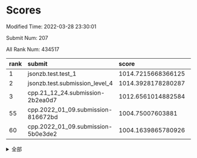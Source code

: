# Scores

Modified Time: 2022-03-28 23:30:01

Submit Num: 207

All Rank Num: 434517

| rank |               submit               |       score        |       sigma        | pk_num |
| :--- | :--------------------------------- | :----------------- | :----------------- | :----- |
| 1    | jsonzb.test.test_1                 | 1014.7215668366125 | 0.8109980766823176 | 8400   |
| 2    | jsonzb.test.submission_level_4     | 1014.3928178280287 | 0.841298881136445  | 8394   |
| 3    | cpp.21_12_24.submission-2b2ea0d7   | 1012.6561014882584 | 0.7885454799907428 | 8393   |
| 55   | cpp.2022_01_09.submission-816672bd | 1004.75007603881   | 0.7221870751340469 | 8394   |
| 60   | cpp.2022_01_09.submission-5b0e3de2 | 1004.1639865780926 | 0.72949005773047   | 8392   |


<details>
<summary>全部</summary>

| rank |                 submit                 |       score        |       sigma        | pk_num |
| :--- | :------------------------------------- | :----------------- | :----------------- | :----- |
| 1    | jsonzb.test.test_1                     | 1014.7215668366125 | 0.8109980766823176 | 8400   |
| 2    | jsonzb.test.submission_level_4         | 1014.3928178280287 | 0.841298881136445  | 8394   |
| 3    | cpp.21_12_24.submission-2b2ea0d7       | 1012.6561014882584 | 0.7885454799907428 | 8393   |
| 4    | gobigger.level_3.submission_level_3_43 | 1012.5319363984529 | 0.7808243531047072 | 8401   |
| 5    | gobigger.level_3.submission_level_3_25 | 1011.8274835924017 | 0.7721608715796091 | 8393   |
| 6    | gobigger.level_3.submission_level_3_12 | 1011.5458767849776 | 0.7575334520471584 | 8399   |
| 7    | gobigger.level_3.submission_level_3_34 | 1011.3538927080073 | 0.7713109756921853 | 8399   |
| 8    | gobigger.level_3.submission_level_3_9  | 1011.3042145673694 | 0.8060738219073825 | 8397   |
| 9    | gobigger.level_3.submission_level_3_33 | 1011.2516471244766 | 0.7848920807816284 | 8397   |
| 10   | gobigger.level_3.submission_level_3_24 | 1010.9502636859636 | 0.7600043725487237 | 8400   |
| 11   | gobigger.level_3.submission_level_3_22 | 1010.926831600867  | 0.7697844755345175 | 8398   |
| 12   | gobigger.level_3.submission_level_3_6  | 1010.8749595492498 | 0.7707452700611116 | 8397   |
| 13   | gobigger.level_3.submission_level_3_26 | 1010.873289489614  | 0.8027144394273272 | 8395   |
| 14   | gobigger.level_3.submission_level_3_13 | 1010.848631056048  | 0.7665332776373883 | 8394   |
| 15   | gobigger.level_3.submission_level_3_41 | 1010.5945330571246 | 0.7547273669132035 | 8398   |
| 16   | gobigger.level_3.submission_level_3_0  | 1010.5740476849805 | 0.7750802335865102 | 8398   |
| 17   | gobigger.level_3.submission_level_3_3  | 1010.5653283392578 | 0.7907329528119263 | 8401   |
| 18   | gobigger.level_3.submission_level_3_14 | 1010.4945947654203 | 0.7809482319879264 | 8401   |
| 19   | gobigger.level_3.submission_level_3_46 | 1010.4141823340397 | 0.7757231540270348 | 8392   |
| 20   | gobigger.level_3.submission_level_3_45 | 1010.4066270648943 | 0.7669693884995706 | 8391   |
| 21   | gobigger.level_3.submission_level_3_31 | 1010.3765447991843 | 0.7726534497121503 | 8399   |
| 22   | gobigger.level_3.submission_level_3_7  | 1010.3622279639939 | 0.7417730183022064 | 8402   |
| 23   | gobigger.level_3.submission_level_3_47 | 1010.357985555128  | 0.7673626925831235 | 8396   |
| 24   | gobigger.level_3.submission_level_3_40 | 1010.2890120552942 | 0.7584040010454618 | 8397   |
| 25   | gobigger.level_3.submission_level_3_36 | 1010.2567801374453 | 0.7453063836134557 | 8401   |
| 26   | gobigger.level_3.submission_level_3_8  | 1010.2109659837126 | 0.7584350535147503 | 8389   |
| 27   | gobigger.level_3.submission_level_3_27 | 1010.1995761071558 | 0.7541032241065592 | 8399   |
| 28   | gobigger.level_3.submission_level_3_17 | 1010.1950331648218 | 0.7577637730647514 | 8397   |
| 29   | gobigger.level_3.submission_level_3_39 | 1010.175345048854  | 0.7450691950550083 | 8395   |
| 30   | gobigger.level_3.submission_level_3_11 | 1010.1283355687107 | 0.7492831282151444 | 8398   |
| 31   | gobigger.level_3.submission_level_3_44 | 1010.104918021563  | 0.7624430757164355 | 8399   |
| 32   | gobigger.level_3.submission_level_3_5  | 1010.094527962903  | 0.7502728702004537 | 8390   |
| 33   | gobigger.level_3.submission_level_3_18 | 1010.0519643153597 | 0.7539308889592247 | 8398   |
| 34   | gobigger.level_3.submission_level_3_37 | 1010.0231520407714 | 0.7736228765255239 | 8398   |
| 35   | gobigger.level_3.submission_level_3_10 | 1009.8834398289089 | 0.7632102614328676 | 8396   |
| 36   | gobigger.level_3.submission_level_3_20 | 1009.7261106961417 | 0.7575458347879193 | 8398   |
| 37   | gobigger.level_3.submission_level_3_23 | 1009.6975384309793 | 0.7591263806196621 | 8393   |
| 38   | gobigger.level_3.submission_level_3_42 | 1009.6954560004851 | 0.7427683881446536 | 8398   |
| 39   | gobigger.level_3.submission_level_3_48 | 1009.682731351798  | 0.754638808810544  | 8395   |
| 40   | gobigger.level_3.submission_level_3_32 | 1009.6470269574368 | 0.758713752859005  | 8394   |
| 41   | gobigger.level_3.submission_level_3_15 | 1009.5204158261819 | 0.7709856361560588 | 8398   |
| 42   | gobigger.level_3.submission_level_3_19 | 1009.5203726568259 | 0.7401644403311413 | 8398   |
| 43   | gobigger.level_3.submission_level_3_1  | 1009.5108077483453 | 0.7533709517542292 | 8397   |
| 44   | gobigger.level_3.submission_level_3_49 | 1009.4898711805964 | 0.7539257473959464 | 8401   |
| 45   | gobigger.level_3.submission_level_3_16 | 1009.2295408350303 | 0.7439197014251616 | 8398   |
| 46   | gobigger.level_3.submission_level_3_2  | 1009.012605631693  | 0.7554442761421906 | 8395   |
| 47   | gobigger.level_3.submission_level_3_30 | 1008.9464085864013 | 0.7810570827327343 | 8391   |
| 48   | gobigger.level_3.submission_level_3_4  | 1008.9140331254372 | 0.7401317512853244 | 8394   |
| 49   | gobigger.level_3.submission_level_3_35 | 1008.9009524790189 | 0.7500747048765127 | 8395   |
| 50   | gobigger.level_3.submission_level_3_29 | 1008.8145905218346 | 0.7640178664609966 | 8402   |
| 51   | gobigger.level_3.submission_level_3_38 | 1008.6036260176852 | 0.7436126097688868 | 8399   |
| 52   | gobigger.level_3.submission_level_3_28 | 1008.580685387825  | 0.7435368523828719 | 8396   |
| 53   | gobigger.level_3.submission_level_3_21 | 1008.424950880197  | 0.7361904604583929 | 8392   |
| 54   | gobigger.level_1.submission_level_1_47 | 1004.9954106881975 | 0.7257902056361618 | 8393   |
| 55   | cpp.2022_01_09.submission-816672bd     | 1004.75007603881   | 0.7221870751340469 | 8394   |
| 56   | gobigger.level_1.submission_level_1_41 | 1004.5960866321485 | 0.7206736799197514 | 8398   |
| 57   | gobigger.level_1.submission_level_1_49 | 1004.5738745331922 | 0.7118359150965141 | 8394   |
| 58   | gobigger.level_1.submission_level_1_20 | 1004.5357178790578 | 0.7210293410017649 | 8395   |
| 59   | gobigger.level_1.submission_level_1_8  | 1004.4946416996283 | 0.7301826824164014 | 8403   |
| 60   | cpp.2022_01_09.submission-5b0e3de2     | 1004.1639865780926 | 0.72949005773047   | 8392   |
| 61   | gobigger.level_1.submission_level_1_42 | 1004.0130074924792 | 0.7270428287823625 | 8396   |
| 62   | gobigger.level_1.submission_level_1_4  | 1003.8355252744561 | 0.7165829989216081 | 8396   |
| 63   | gobigger.level_1.submission_level_1_3  | 1003.6337607717436 | 0.7110878259247628 | 8395   |
| 64   | gobigger.level_1.submission_level_1_1  | 1003.589953640296  | 0.7085468770356863 | 8399   |
| 65   | gobigger.level_1.submission_level_1_36 | 1003.5004610409638 | 0.721662714667068  | 8400   |
| 66   | gobigger.level_1.submission_level_1_5  | 1003.3991302270865 | 0.7166447735537167 | 8404   |
| 67   | gobigger.level_1.submission_level_1_33 | 1003.3735280850992 | 0.7095523783221875 | 8395   |
| 68   | gobigger.level_1.submission_level_1_34 | 1003.3526002282498 | 0.7204825266741757 | 8398   |
| 69   | gobigger.level_1.submission_level_1_15 | 1003.3063520223919 | 0.7205518581444246 | 8395   |
| 70   | gobigger.level_1.submission_level_1_43 | 1003.2524212766626 | 0.7131638915051183 | 8401   |
| 71   | gobigger.level_1.submission_level_1_23 | 1003.2484664310415 | 0.7041112210898713 | 8398   |
| 72   | gobigger.level_1.submission_level_1_45 | 1003.2361304247213 | 0.7075370521401044 | 8397   |
| 73   | gobigger.level_1.submission_level_1_7  | 1003.1709284618406 | 0.7183710610775818 | 8394   |
| 74   | gobigger.level_1.submission_level_1_2  | 1003.1673919337262 | 0.7141459359736583 | 8398   |
| 75   | gobigger.level_1.submission_level_1_0  | 1003.1347918084385 | 0.7198270135663346 | 8394   |
| 76   | gobigger.level_1.submission_level_1_13 | 1003.124185985707  | 0.6979061032678671 | 8395   |
| 77   | gobigger.level_1.submission_level_1_30 | 1003.1183660238586 | 0.7216592553339067 | 8398   |
| 78   | gobigger.level_1.submission_level_1_27 | 1003.1128344752929 | 0.7213071861317019 | 8396   |
| 79   | gobigger.level_1.submission_level_1_29 | 1003.0128873170031 | 0.717446248544716  | 8392   |
| 80   | gobigger.level_1.submission_level_1_26 | 1003.0057328773082 | 0.7174239821276036 | 8394   |
| 81   | gobigger.level_1.submission_level_1_6  | 1002.9992325299917 | 0.7117194963312271 | 8390   |
| 82   | gobigger.level_1.submission_level_1_12 | 1002.9191263659724 | 0.7160074188557285 | 8399   |
| 83   | gobigger.level_1.submission_level_1_10 | 1002.9001437151468 | 0.7207772811302151 | 8397   |
| 84   | gobigger.level_1.submission_level_1_40 | 1002.854099120633  | 0.7183035585104137 | 8400   |
| 85   | gobigger.level_1.submission_level_1_19 | 1002.8170899889975 | 0.7114855996502479 | 8395   |
| 86   | gobigger.level_1.submission_level_1_22 | 1002.8030954900283 | 0.718404066099276  | 8395   |
| 87   | gobigger.level_1.submission_level_1_9  | 1002.7529319437292 | 0.7052941426408313 | 8396   |
| 88   | gobigger.level_1.submission_level_1_17 | 1002.7523129484729 | 0.720022232367286  | 8395   |
| 89   | gobigger.level_1.submission_level_1_24 | 1002.6880240274971 | 0.7194086111257667 | 8397   |
| 90   | gobigger.level_1.submission_level_1_18 | 1002.6765919469299 | 0.724093334029786  | 8401   |
| 91   | gobigger.level_1.submission_level_1_31 | 1002.6623293116027 | 0.699303275642465  | 8401   |
| 92   | gobigger.level_1.submission_level_1_28 | 1002.6576483860115 | 0.7064481475472815 | 8397   |
| 93   | gobigger.level_1.submission_level_1_21 | 1002.549551455335  | 0.7316852914842874 | 8399   |
| 94   | gobigger.level_1.submission_level_1_44 | 1002.5249617681216 | 0.7171512457374432 | 8396   |
| 95   | gobigger.level_1.submission_level_1_37 | 1002.4720071257865 | 0.7082359912621145 | 8396   |
| 96   | gobigger.level_1.submission_level_1_14 | 1002.3880450208253 | 0.7045311401147206 | 8399   |
| 97   | gobigger.level_1.submission_level_1_48 | 1002.2696876928238 | 0.7155522585476195 | 8396   |
| 98   | gobigger.level_1.submission_level_1_16 | 1002.2541927790332 | 0.7130971630459283 | 8396   |
| 99   | gobigger.level_1.submission_level_1_46 | 1002.1961447173164 | 0.7141198591313707 | 8398   |
| 100  | gobigger.level_1.submission_level_1_25 | 1002.134882730059  | 0.7104165259499202 | 8401   |
| 101  | gobigger.level_1.submission_level_1_35 | 1002.0468618069472 | 0.7100453123101063 | 8395   |
| 102  | gobigger.level_1.submission_level_1_38 | 1002.0249992665539 | 0.7246589326570487 | 8399   |
| 103  | gobigger.level_1.submission_level_1_11 | 1001.9683852814538 | 0.717500934834601  | 8393   |
| 104  | gobigger.level_1.submission_level_1_39 | 1001.9346150640758 | 0.7019725374563247 | 8398   |
| 105  | gobigger.level_1.submission_level_1_32 | 1001.8622874996352 | 0.7237302819540399 | 8399   |
| 106  | gobigger.random.submission_random_27   | 997.4012438755182  | 0.7013068626827555 | 8396   |
| 107  | gobigger.random.submission_random_41   | 997.2947189876758  | 0.6969556243678917 | 8396   |
| 108  | gobigger.random.submission_random_7    | 997.25211168126    | 0.7210764443210769 | 8399   |
| 109  | gobigger.random.submission_random_37   | 996.8956087648997  | 0.7085093855833631 | 8397   |
| 110  | gobigger.random.submission_random_44   | 996.8477064937761  | 0.6991744438333243 | 8397   |
| 111  | gobigger.random.submission_random_43   | 996.8338467180635  | 0.707229012343891  | 8394   |
| 112  | gobigger.random.submission_random_39   | 996.6860481394968  | 0.7088404900349784 | 8397   |
| 113  | gobigger.random.submission_random_31   | 996.6054149941275  | 0.7052143761738293 | 8397   |
| 114  | gobigger.random.submission_random_8    | 996.5541685618693  | 0.7104707969259632 | 8396   |
| 115  | gobigger.random.submission_random_19   | 996.5283475519386  | 0.7114359426735051 | 8396   |
| 116  | gobigger.random.submission_random_34   | 996.4660788492549  | 0.7040141781712905 | 8395   |
| 117  | gobigger.random.submission_random_15   | 996.4164009051451  | 0.7022520111646625 | 8395   |
| 118  | gobigger.random.submission_random_6    | 996.3998249525764  | 0.7057870102876025 | 8400   |
| 119  | gobigger.random.submission_random_22   | 996.3599067589565  | 0.7057487752948313 | 8394   |
| 120  | gobigger.random.submission_random_30   | 996.314117308733   | 0.7060293532435555 | 8395   |
| 121  | gobigger.random.submission_random_18   | 996.2620541385833  | 0.7065520708771409 | 8397   |
| 122  | gobigger.random.submission_random_45   | 996.2501464698385  | 0.7183866178306132 | 8396   |
| 123  | gobigger.random.submission_random_24   | 996.2085902442042  | 0.7101713339330935 | 8395   |
| 124  | gobigger.random.submission_random_3    | 996.1368983146133  | 0.7152956093881797 | 8395   |
| 125  | gobigger.random.submission_random_29   | 996.1087389409179  | 0.6987715411473714 | 8398   |
| 126  | gobigger.random.submission_random_10   | 996.0977380240917  | 0.7089940664930123 | 8399   |
| 127  | gobigger.random.submission_random_38   | 996.0902266537497  | 0.7146768436343744 | 8395   |
| 128  | gobigger.random.submission_random_9    | 996.0719764801195  | 0.7027670450593719 | 8396   |
| 129  | gobigger.random.submission_random_4    | 996.0526983218895  | 0.7151210375032537 | 8394   |
| 130  | gobigger.random.submission_random_16   | 995.9510616568272  | 0.7165379015856036 | 8397   |
| 131  | gobigger.random.submission_random_32   | 995.9389932977581  | 0.7066847197055021 | 8394   |
| 132  | gobigger.random.submission_random_46   | 995.8942461951355  | 0.7078591643447133 | 8396   |
| 133  | gobigger.random.submission_random_13   | 995.7355368861187  | 0.7100811865566732 | 8396   |
| 134  | gobigger.random.submission_random_35   | 995.7233877268353  | 0.7113108777088217 | 8396   |
| 135  | gobigger.random.submission_random_28   | 995.7134762997562  | 0.7180664517313661 | 8396   |
| 136  | gobigger.random.submission_random_33   | 995.6687913965421  | 0.7087381265965611 | 8401   |
| 137  | gobigger.random.submission_random_25   | 995.60833565193    | 0.7143403044103168 | 8393   |
| 138  | gobigger.random.submission_random_47   | 995.5978187940707  | 0.7027217986849893 | 8396   |
| 139  | gobigger.random.submission_random_14   | 995.5739582262645  | 0.7061973465385858 | 8397   |
| 140  | gobigger.random.submission_random_20   | 995.5736770900614  | 0.7122182753701312 | 8399   |
| 141  | gobigger.random.submission_random_2    | 995.5449304938662  | 0.7064245811622252 | 8403   |
| 142  | gobigger.random.submission_random_0    | 995.5210337711403  | 0.7074852518031904 | 8395   |
| 143  | gobigger.random.submission_random_49   | 995.5084564847023  | 0.716696599612584  | 8397   |
| 144  | gobigger.random.submission_random_12   | 995.482657088624   | 0.7146336737697607 | 8391   |
| 145  | gobigger.random.submission_random_1    | 995.4789874328845  | 0.7194406446382132 | 8394   |
| 146  | gobigger.random.submission_random_40   | 995.457103018372   | 0.7067376205563517 | 8400   |
| 147  | gobigger.random.submission_random_48   | 995.4192022415896  | 0.7313351775605056 | 8397   |
| 148  | gobigger.random.submission_random_5    | 995.4155230467201  | 0.7026078959241939 | 8394   |
| 149  | gobigger.random.submission_random_23   | 995.410642631092   | 0.7024746711006583 | 8395   |
| 150  | gobigger.random.submission_random_11   | 995.3969124722333  | 0.7207838013635841 | 8394   |
| 151  | gobigger.random.submission_random_17   | 995.2781064563777  | 0.7216509099890537 | 8400   |
| 152  | gobigger.random.submission_random_26   | 995.2355922159712  | 0.714658262475817  | 8400   |
| 153  | gobigger.random.submission_random_36   | 995.1766329210121  | 0.709861013545132  | 8394   |
| 154  | gobigger.random.submission_random_42   | 995.0414432990851  | 0.7342734479341487 | 8398   |
| 155  | gobigger.random.submission_random_21   | 994.6487102259773  | 0.7127458104651965 | 8392   |
| 156  | gobigger.level_2.submission_level_2_28 | 994.0885201711548  | 0.7373249601480664 | 8397   |
| 157  | gobigger.level_2.submission_level_2_43 | 994.0682400454585  | 0.7139109478200103 | 8394   |
| 158  | gobigger.level_2.submission_level_2_8  | 993.9810936877278  | 0.7487721258541858 | 8396   |
| 159  | gobigger.level_2.submission_level_2_0  | 993.694959834933   | 0.7374339222784576 | 8393   |
| 160  | gobigger.level_2.submission_level_2_11 | 993.661435902309   | 0.7415997397027385 | 8400   |
| 161  | gobigger.level_2.submission_level_2_9  | 993.5019020213049  | 0.7121219034446623 | 8391   |
| 162  | gobigger.level_2.submission_level_2_4  | 993.4972597165294  | 0.736873615986628  | 8397   |
| 163  | gobigger.level_2.submission_level_2_39 | 993.4719663677905  | 0.721686518920032  | 8392   |
| 164  | gobigger.level_2.submission_level_2_13 | 993.3946783936925  | 0.7220894218120545 | 8397   |
| 165  | gobigger.level_2.submission_level_2_12 | 993.2077572188559  | 0.7125399969688506 | 8396   |
| 166  | gobigger.level_2.submission_level_2_15 | 993.1042140522978  | 0.7532634792962521 | 8392   |
| 167  | gobigger.level_2.submission_level_2_44 | 993.06598607955    | 0.7296458722815348 | 8399   |
| 168  | gobigger.level_2.submission_level_2_10 | 993.0287943815638  | 0.7336827425318952 | 8398   |
| 169  | gobigger.level_2.submission_level_2_47 | 993.0255263853602  | 0.7358020373927977 | 8400   |
| 170  | gobigger.level_2.submission_level_2_45 | 992.9566347170743  | 0.742835190873164  | 8397   |
| 171  | gobigger.level_2.submission_level_2_37 | 992.7929575062769  | 0.7413879966791814 | 8395   |
| 172  | gobigger.level_2.submission_level_2_35 | 992.7816814474737  | 0.7355471486924724 | 8399   |
| 173  | gobigger.level_2.submission_level_2_49 | 992.6258930226444  | 0.7376722352807675 | 8389   |
| 174  | gobigger.level_2.submission_level_2_42 | 992.5585378020446  | 0.7424396695219652 | 8391   |
| 175  | gobigger.level_2.submission_level_2_1  | 992.4445618947062  | 0.7428730063317808 | 8389   |
| 176  | gobigger.level_2.submission_level_2_31 | 992.4278523366638  | 0.7480840869273367 | 8398   |
| 177  | gobigger.level_2.submission_level_2_34 | 992.4268717522959  | 0.7336197830927809 | 8397   |
| 178  | gobigger.level_2.submission_level_2_27 | 992.3960615573259  | 0.7442178138797487 | 8398   |
| 179  | gobigger.level_2.submission_level_2_6  | 992.285075141009   | 0.7328994467864429 | 8397   |
| 180  | gobigger.level_2.submission_level_2_36 | 992.1596258997054  | 0.740257295425828  | 8395   |
| 181  | gobigger.level_2.submission_level_2_18 | 992.1111098990889  | 0.7408844621423152 | 8394   |
| 182  | gobigger.level_2.submission_level_2_19 | 992.0740238315133  | 0.7545913909767291 | 8399   |
| 183  | gobigger.level_2.submission_level_2_30 | 991.9969467405175  | 0.750206401011595  | 8395   |
| 184  | gobigger.level_2.submission_level_2_29 | 991.8845901030392  | 0.7456961236590409 | 8399   |
| 185  | gobigger.level_2.submission_level_2_46 | 991.8317803241378  | 0.7472967226639456 | 8403   |
| 186  | gobigger.level_2.submission_level_2_21 | 991.8283224021558  | 0.7511969130155977 | 8404   |
| 187  | gobigger.level_2.submission_level_2_20 | 991.8015503709757  | 0.7359067366972507 | 8401   |
| 188  | gobigger.level_2.submission_level_2_40 | 991.7652124133784  | 0.7435471428452681 | 8399   |
| 189  | gobigger.level_2.submission_level_2_33 | 991.7060861995867  | 0.7546375910961666 | 8398   |
| 190  | gobigger.level_2.submission_level_2_22 | 991.6843275616471  | 0.73947450810356   | 8393   |
| 191  | gobigger.level_2.submission_level_2_7  | 991.6582332948619  | 0.7488465698611128 | 8398   |
| 192  | gobigger.level_2.submission_level_2_14 | 991.6307154446831  | 0.7498391826337852 | 8398   |
| 193  | gobigger.level_2.submission_level_2_48 | 991.5485054506323  | 0.7600288755745517 | 8391   |
| 194  | gobigger.level_2.submission_level_2_2  | 991.5395976374756  | 0.7634321443559189 | 8395   |
| 195  | gobigger.level_2.submission_level_2_41 | 991.5339211287397  | 0.7392234759419435 | 8397   |
| 196  | gobigger.level_2.submission_level_2_23 | 991.4298235315481  | 0.7615898771302442 | 8393   |
| 197  | gobigger.level_2.submission_level_2_25 | 991.3965077932669  | 0.7498242451726573 | 8392   |
| 198  | gobigger.level_2.submission_level_2_3  | 991.3325133104962  | 0.746352345849107  | 8398   |
| 199  | gobigger.level_2.submission_level_2_5  | 991.2445296878548  | 0.7537281762423236 | 8395   |
| 200  | gobigger.level_2.submission_level_2_16 | 991.1314838886939  | 0.7485981502384411 | 8399   |
| 201  | gobigger.level_2.submission_level_2_24 | 991.0229649242658  | 0.7539970831741438 | 8399   |
| 202  | gobigger.level_2.submission_level_2_32 | 990.9117144695821  | 0.7583300541562579 | 8399   |
| 203  | gobigger.level_2.submission_level_2_17 | 990.8771022982392  | 0.7595401324832914 | 8396   |
| 204  | gobigger.level_2.submission_level_2_38 | 990.3690904257057  | 0.7523286793070538 | 8398   |
| 205  | gobigger.level_2.submission_level_2_26 | 990.3110369428448  | 0.7849171344494809 | 8395   |
| 206  | gobigger.none.submission_none_0        | 980.3052556385078  | 1.2110861409215208 | 8391   |
| 207  | gobigger.none.submission_none_1        | 977.0214089015665  | 1.4385946453496739 | 8393   |

</details>